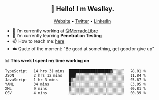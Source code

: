 <h2 align="center">👋 Hello! I'm Weslley.</h2>
<p align="center">
  <a href="http://weslleyneri.com.br">Website</a> •
  <a href="https://twitter.com/Weslley_Neri">Twitter</a> •
  <a href="https://www.linkedin.com/in/weslley-neri-3658908b">LinkedIn</a>
</p>


- 🔭 I’m currently working at [@MercadoLibre](https://github.com/mercadolibre)
- 🌱 I’m currently learning **Penetration Testing**
- 📫 How to reach me: [here](mailto:weslley39@gmail.com)
- ☁️ Quote of the moment: "Be good at something, get good or give up"

📊 **This week I spent my time working on**
<!--START_SECTION:waka-->

```text
TypeScript   14 hrs 31 mins  ███████████████████▓░░░░░   78.01 %
JSON         2 hrs 12 mins   ███░░░░░░░░░░░░░░░░░░░░░░   11.84 %
JavaScript   1 hr 3 mins     █▒░░░░░░░░░░░░░░░░░░░░░░░   05.67 %
YAML         34 mins         ▓░░░░░░░░░░░░░░░░░░░░░░░░   03.05 %
XML          9 mins          ▒░░░░░░░░░░░░░░░░░░░░░░░░   00.81 %
CSV          4 mins          ░░░░░░░░░░░░░░░░░░░░░░░░░   00.39 %
```

<!--END_SECTION:waka-->

<!-- Inspired by https://github.com/gruselhaus/gruselhaus -->